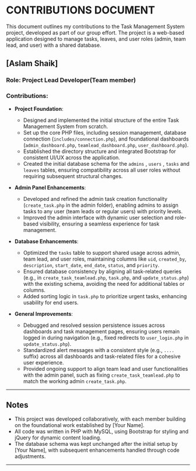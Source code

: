 # CONTRIBUTIONS DOCUMENT

This document outlines my contributions to the Task Management System project, developed as part of our group effort. The project is a web-based application designed to manage tasks, leaves, and user roles (admin, team lead, and user) with a shared database.

## [Aslam Shaik]

### Role: Project Lead Developer(Team member)
### Contributions:
- **Project Foundation**:
  - Designed and implemented the initial structure of the entire Task Management System from scratch.
  - Set up the core PHP files, including session management, database connection (`includes/connection.php`), and foundational dashboards (`admin_dashboard.php`, `teamlead_dashboard.php`, `user_dashboard.php`).
  - Established the directory structure and integrated Bootstrap for consistent UI/UX across the application.
  - Created the initial database schema for the `admins` , `users` , `tasks` and `leaves` tables, ensuring compatibility across all user roles without requiring subsequent structural changes.

- **Admin Panel Enhancements**:
  - Developed and refined the admin task creation functionality (`create_task.php` in the admin folder), enabling admins to assign tasks to any user (team leads or regular users) with priority levels.
  - Improved the admin interface with dynamic user selection and role-based visibility, ensuring a seamless experience for task management.

- **Database Enhancements**:
  - Optimized the `tasks` table to support shared usage across admin, team lead, and user roles, maintaining columns like `uid`, `created_by`, `description`, `start_date`, `end_date`, `status`, and `priority`.
  - Ensured database consistency by aligning all task-related queries (e.g., in `create_task_teamlead.php`, `task.php`, and `update_status.php`) with the existing schema, avoiding the need for additional tables or columns.
  - Added sorting logic in `task.php` to prioritize urgent tasks, enhancing usability for end users.

- **General Improvements**:
  - Debugged and resolved session persistence issues across dashboards and task management pages, ensuring users remain logged in during navigation (e.g., fixed redirects to `user_login.php` in `update_status.php`).
  - Standardized alert messages with a consistent style (e.g., `....` suffix) across all dashboards and task-related files for a cohesive user experience.
  - Provided ongoing support to align team lead and user functionalities with the admin panel, such as fixing `create_task_teamlead.php` to match the working admin `create_task.php`.

---

## Notes
- This project was developed collaboratively, with each member building on the foundational work established by [Your Name].
- All code was written in PHP with MySQL, using Bootstrap for styling and jQuery for dynamic content loading.
- The database schema was kept unchanged after the initial setup by [Your Name], with subsequent enhancements handled through code adjustments.

---
